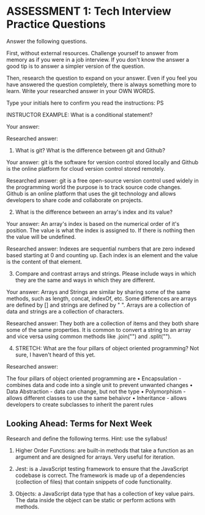 # ASSESSMENT 1: Tech Interview Practice Questions

Answer the following questions.

First, without external resources. Challenge yourself to answer from memory as if you were in a job interview. If you don't know the answer a good tip is to answer a simpler version of the question.

Then, research the question to expand on your answer. Even if you feel you have answered the question completely, there is always something more to learn. Write your researched answer in your OWN WORDS.

Type your initials here to confirm you read the instructions: PS

INSTRUCTOR EXAMPLE: What is a conditional statement?

Your answer:

Researched answer:

1. What is git? What is the difference between git and Github?

Your answer: git is the software for version control stored locally and Github is the online platform for cloud version control stored remotely. 

Researched answer: git is a free open-source version control used widely in the programming world the purpose is to track source code changes. Github is an online platform that uses the git technology and allows developers to share code and collaborate on projects. 


2. What is the difference between an array's index and its value?

Your answer: An array's index is based on the numerical order of it's position. The value is what the index is assigned to. If there is nothing then the value will be undefined. 

Researched answer: Indexes are sequential numbers that are zero indexed based starting at 0 and counting up. Each index is an element and the value is the content of that element. 

3. Compare and contrast arrays and strings. Please include ways in which they are the same and ways in which they are different.

Your answer: Arrays and Strings are similar by sharing some of the same methods, such as length, concat, indexOf, etc. Some differences are arrays are defined by [] and strings are defined by " ". Arrays are a collection of data and strings are a collection of characters. 

Researched answer: They both are a collection of items and they both share some of the same properties. It is common to convert a string to an array and vice versa using common methods like .join("") and .split("").

4. STRETCH: What are the four pillars of object oriented programming?
   Not sure, I haven't heard of this yet.

Researched answer: 

The four pillars of object oriented programming are 
• Encapsulation -combines data and code into a single unit to prevent unwanted changes
• Data Abstraction - data can change, but not the type
• Polymorphism - allows different classes to use the same behaivor
• Inheritance - allows developers to create subclasses to inherit the parent rules

## Looking Ahead: Terms for Next Week

Research and define the following terms. Hint: use the syllabus!

1. Higher Order Functions: are built-in methods that take a function as an argument and are designed for arrays. Very useful for iteration. 

2. Jest: is a JavaScript testing framework to ensure that the JavaScript codebase is correct. The framework is made up of a dependencies (collection of files) that contain snippets of code functionality.

3. Objects: a JavaScript data type that has a collection of key value pairs. The data inside the object can be static or perform actions with methods.
